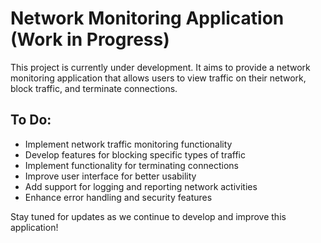 # Network Monitoring Application (Work in Progress)

This project is currently under development. It aims to provide a network monitoring application that allows users to view traffic on their network, block traffic, and terminate connections.

## To Do:
- Implement network traffic monitoring functionality
- Develop features for blocking specific types of traffic
- Implement functionality for terminating connections
- Improve user interface for better usability
- Add support for logging and reporting network activities
- Enhance error handling and security features

Stay tuned for updates as we continue to develop and improve this application!
